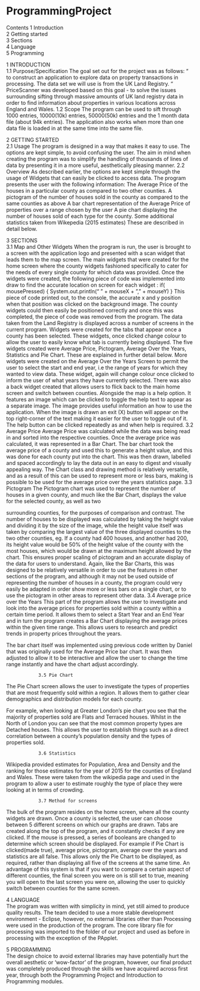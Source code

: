 # ProgrammingProject

Contents
1 Introduction                                                                    
2 Getting started                                                               
3 Sections                                                                          
4 Language                                                                       
5 Programming                                                                  
 

1         INTRODUCTION                                      
1.1         Purpose/Specification
The goal set out for the project was as follows:
“ to construct an application to explore data on property transactions in processing. The data set we will use is from the UK Land Registry. “
PriceScanner was developed based on this goal - to solve the issues surrounding sifting through massive amounts of UK land registry data in order to find information about properties in various locations across England and Wales. 
1.2         Scope
The program can be used to sift through 1000 entries, 10000(10k) entries, 50000(50k) entries and the 1 month data file (about 94k entries). The application also works when more than one data file is loaded in at the same time into the same file.




 
2         GETTING STARTED                                                                     
2.1         Usage
The program is designed in a way that makes it easy to use. The options are kept simple, to avoid confusing the user. The aim in mind when creating the program was to simplify the handling of thousands of lines of data by presenting it in a more useful, aesthetically pleasing manner. 
              2.2         Overview
As described earlier, the options are kept simple through the usage of Widgets that can easily be clicked to access data. The program presents the user with the following information:
The Average Price of the houses in a particular county as compared to two other counties.
A pictogram of the number of houses sold in the county as compared to the same counties as above
A bar chart representation of the Average Price of properties over a range chosen by the user
A pie chart displaying the number of houses  sold of each type for the county.
Some additional statistics taken from Wikepedia (2015 estimates)
These are described in detail below.





3         SECTIONS                                                                                      
                3.1 Map and Other Widgets
When the program is run, the user is brought to a screen with the application logo and presented with a scan widget that leads them to the map screen.
The main widgets that were created for the home screen where the county widgets fashioned specifically to cater for the needs of every single county for which data was provided. Once the widgets were created, the following piece of code was implemented into draw to find the accurate location on screen for each widget :
if( mousePressed)
{
            System.out.println(“ ” + mouseX  + ”,” + mouseY)
}
This piece of code printed out, to the console, the accurate x and y position when that position was clicked on the background image. The county widgets could then easily be positioned correctly and once this was completed, the piece of code was removed from the program.
The data taken from the Land Registry is displayed across a number of screens in the current program. Widgets were created for the tabs that appear once a county has been selected. These widgets, once clicked change colour to allow the user to easily know what tab is currently being displayed. The five widgets created were Average Price, Pictogram, Average Over the Years, Statistics and Pie Chart. These are explained in further detail below.
More widgets were created on the Average Over the Years Screen to permit the user to select the start and end year, i.e the range of years for which they wanted to view data. These widget, again will change colour once clicked to inform the user of what years they have currently selected.
There was also a back widget created that allows users to flick back to the main home screen and switch between counties. 
Alongside the map is a help option. It features an image which can be clicked to toggle the help text to appear as a separate image. The image provides useful information an how to use the application. When the image is drawn an exit (X) button will appear on the top right-corner of the text making it easier for the user to toggle out of it. The help button can be clicked repeatedly as and when help is required.
                3.2 Average Price
Average Price was calculated while the data was being read in and sorted into the respective counties. Once the average price was calculated, it was represented in a Bar Chart. The bar chart took the average price of a county and used this to generate a height value, and this was done for each county put into the chart. This was then drawn, labelled and spaced accordingly to lay the data out in an easy to digest and visually appealing way. The Chart class and drawing method is relatively versatile, and as a result of this can be used to represent more or less bars, making is possible to be used for the average price over the years statistics page.
                3.3 Pictogram
The Pictogram chart was used to represent the number of houses in a given county, and much like the Bar Chart, displays the value for the selected county, as well as two  
                                            
surrounding counties, for the purposes of comparison and contrast. The number of houses to be displayed was calculated by taking the height value and dividing it by the size of the
image, while the height value itself was taken by comparing the largest value of the three displayed counties to the two other counties, eg. If a county had 400 houses, and another had 200, its height value would be 50% of the height value of the county with the most houses, which would be drawn at the maximum height allowed by the chart. This ensures proper scaling of pictogram and an accurate display of the data for users to understand. Again, like the Bar Charts, this was designed to be relatively versatile in order to use the features in other sections of the program, and although it may not be used outside of representing the number of houses in a county, the program could very easily be adapted in order show more or less bars on a single chart, or to use the pictogram in other areas to represent other data. 
                3.4 Average price over the Years
This part of the program allows the user to investigate and look into the average prices for properties sold within a county within a certain time period. It allows them to select a Start Year and an End Year and in turn the program creates a Bar Chart displaying the average prices within the given time range. This allows users to research and predict trends in property prices throughout the years.

The bar chart itself was implemented using previous code written by Daniel that was originally used for the Average Price bar chart. It was then adjusted to allow it to be interactive and allow the user to change the time range instantly and have the chart adjust accordingly.

                3.5 Pie Chart
The Pie Chart screen allows the user to investigate the types of properties that are most frequently sold within a region. It allows them to gather clear demographics and distribution models for each county.

For example, when looking at Greater London’s pie chart you see that the majority of properties sold are Flats and Terraced houses. Whilst in the North of London you can see that the most common property types are Detached houses. This allows the user to establish things such as a direct correlation between a county’s population density and the types of properties sold.

                3.6 Statistics
Wikipedia provided estimates for Population, Area and Density and the ranking for those estimates for the year of 2015 for the counties of England and Wales. These were taken from the wikipedia page and used in the program to allow a user to estimate roughly the type of place they were looking at in terms of crowding.
                                                       
                3.7 Method for screens
The bulk of the program resides on the home screen, where all the county widgets are drawn. Once a county is selected, the user can choose between 5 different screens on which our graphs are drawn. Tabs are created along the top of the program, and it constantly checks if any are clicked. If the mouse is pressed, a series of booleans are changed to determine which screen should be displayed. For example if Pie Chart is clicked(made true), average price, pictogram, average over the years and statistics are all false. This allows only the Pie Chart to be displayed, as required, rather than displaying all five of the screens at the same time. An advantage of this system is that if you want to compare a certain aspect of different counties, the final screen you were on is still set to true, meaning you will open to the last screen you were on, allowing the user to quickly switch between counties for the same screen. 

4         LANGUAGE                                                                                    
The program was written with simplicity in mind, yet still aimed to produce quality results. The team decided to use a more stable development environment - Eclipse, however, no external libraries other than Processing were used in the production of the program. The core library file for processing was imported to the folder of our project and used as before in processing with the exception of the PApplet.

5         PROGRAMMING                                                         
The design choice to avoid external libraries may have potentially hurt the overall aesthetic or ‘wow-factor’ of the program, however, our final product was completely produced through the skills we have acquired across first year, through both the Programming Project and Introduction to Programming modules.


